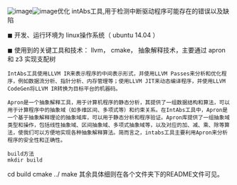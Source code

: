 ![image](https://github.com/AWeek2312/Demo-my/assets/103011325/cdf82efd-e846-4666-9050-0e7f9bf913e1)![image](https://github.com/AWeek2312/Demo-my/assets/103011325/0fa375f1-2d60-4db1-8459-7465624f87ee)优化 intAbs工具,用于检测中断驱动程序可能存在的错误以及缺陷

◼ 开发、运行环境为 linux操作系统（ ubuntu 14.04 ）

◼ 使用到的关键工具和技术： llvm， cmake，  抽象解释技术，主要通过 apron 和 z3 实现支配树

    IntAbs工具使用LLVM IR来表示程序的中间表示形式，并使用LLVM Passes来分析和优化程序，例如数据流分析、指针分析、内存管理等；使用LLVM JIT来动态编译程序，并使用LLVM CodeGen将LLVM IR转换为目标平台的机器码。

    Apron是一个抽象解释工具，用于计算机程序的静态分析，其提供了一组数据结构和算法，可以用于计算程序中的抽象域（如多维区间、多项式等）和约束关系。在IntAbs工具中，Apron是一个基于抽象解释理论的抽象域库，可以用于静态分析和程序验证。Apron库提供了一组抽象域类型和操作，包括线性抽象域、区间抽象域、多项式抽象域等，以及对应的加、减、乘、除等算法，使我们可以方便地实现各种抽象解释算法。简而言之，intabs工具主要利用Apron来分析程序的安全性和正确性。

    build方法
    mkdir build
cd build
cmake ../
make
   其余具体细则在各个文件夹下的README文件可见。
   

